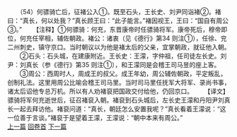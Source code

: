 　　（54）何骠骑亡后，征褚公入①。既至石头，王长史、刘尹同诣褚②。褚曰：“真长，何以处我？”真长顾王曰：“此子能言。”褚因视王，王曰：“国自有周公③。”
　　【注释】①何骠骑：何充，东晋康帝时任骠骑将军。康帝死后，穆帝即位，何充任宰相，辅佐朝政。褚公：诸衷（见《德行》第34 则注①），任徐、兖二州刺史，镇守京口。当时朝议以为他是褚太后的父亲，宜掌朝政，就征他入朝。
　　②石头：石头城，在建康附近。王长史：王濛，字仲祖，任司徒左长史。刘尹：刘真长（参《德行》第35 则注①），和王濛同是会稽王司马昱的座上客。
　　③周公：西周时人，周成王的叔父。成王年幼，周公辅佐朝政，平定叛乱，创制礼法。这里用周公比喻会稽王司马里。当时司马里任抚军大将军、录尚书事，诸太后诏他专总万机。所以有人劝褚裒把国政交付给他，仍回京口。
　　【译文】骠骑将军何充逝世后，征召褚裒入朝。褚裒到石头城后，左长史王濛和丹阳尹刘真长一起去拜访他。褚裒问道：“真长，朝廷怎么安置我呢？”真长看着王濛说：“这一位善于言谈。”褚裒于是望着王濛，王濛说：“朝中本来有周公。”
<br>[上一篇](02_053) [回卷首](02_000) [下一篇](02_055)
